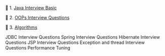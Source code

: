 :herb: 1. [Java Interview Basic](/java/basic.md)

:herb: 2. [OOPs Interview Questions](/java/oops.md) 

:herb: 3. [Algorithms](/algorithms/README.md)


JDBC Interview Questions
Spring Interview Questions
Hibernate Interview Questions
JSP Interview Questions
Exception and thread Interview Questions
Performance Tuning
